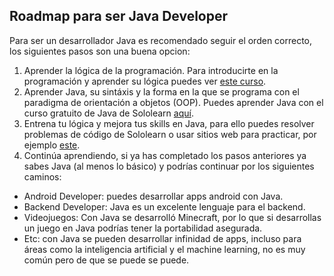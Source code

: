 ## Roadmap para ser Java Developer

Para ser un desarrollador Java es recomendado seguir el orden correcto, los siguientes pasos son una buena opcion:

1. Aprender la lógica de la programación. Para introducirte en la programación y aprender su lógica puedes ver [este curso](https://ed.team/cursos/programacion).
2. Aprender Java, su sintáxis y la forma en la que se programa con el paradigma de orientación a objetos (OOP). Puedes aprender Java con el curso gratuito de Java de Sololearn [aquí](https://sololearn.onelink.me/hehc/38c5025a).
3. Entrena tu lógica y mejora tus skills en Java, para ello puedes resolver problemas de código de Sololearn o usar sitios web para practicar, por ejemplo [este](https://www.codewars.com/users/sign_in).
4. Continúa aprendiendo, si ya has completado los pasos anteriores ya sabes Java (al menos lo básico) y podrías continuar por los siguientes caminos:
- Android Developer: puedes desarrollar apps android con Java.
- Backend Developer: Java es un excelente lenguaje para el backend.
- Videojuegos: Con Java se desarrolló Minecraft, por lo que si desarrollas un juego en Java podrías tener la portabilidad asegurada.
- Etc: con Java se pueden desarrollar infinidad de apps, incluso para áreas como la inteligencia artificial y el machine learning, no es muy común pero de que se puede se puede.
